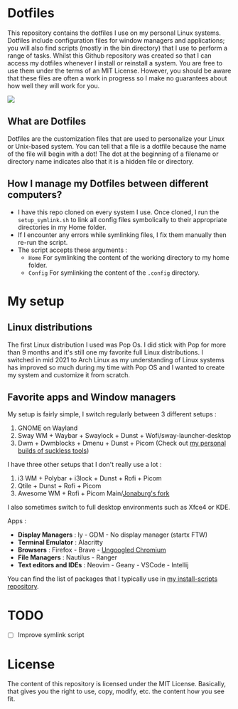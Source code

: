 # Dotfiles

This repository contains the dotfiles I use on my personal Linux systems. Dotfiles include configuration files for window managers and applications; you will also find scripts (mostly in the bin directory) that I use to perform a range of tasks. Whilst this Github repository was created so that I can access my dotfiles whenever I install or reinstall a system. You are free to use them under the terms of an MIT License. However, you should be aware that these files are often a work in progress so I make no guarantees about how well they will work for you.

![](https://i.imgur.com/nNr2q0T.png)

## What are Dotfiles

Dotfiles are the customization files that are used to personalize your Linux or Unix-based system. You can tell that a file is a dotfile because the name of the file will begin with a dot! The dot at the beginning of a filename or directory name indicates also that it is a hidden file or directory.

## How I manage my Dotfiles between different computers?

- I have this repo cloned on every system I use. Once cloned, I run the `setup_symlink.sh` to link all config files symbolically to their appropriate directories in my Home folder.
- If I encounter any errors while symlinking files, I fix them manually then re-run the script.
- The script accepts these arguments :
  - `Home` For symlinking the content of the working directory to my home folder.
  - `Config` For symlinking the content of the `.config` directory.

# My setup

## Linux distributions

The first Linux distribution I used was Pop Os. I did stick with Pop for more than 9 months and it's still one my favorite full Linux distributions. I switched in mid 2021 to Arch Linux as my understanding of Linux systems has improved so much during my time with Pop OS and I wanted to create my system and customize it from scratch.

## Favorite apps and Window managers

My setup is fairly simple, I switch regularly between 3 different setups :

1. GNOME on Wayland
2. Sway WM + Waybar + Swaylock + Dunst + Wofi/sway-launcher-desktop
3. Dwm + Dwmblocks + Dmenu + Dunst + Picom (Check out [my personal builds of suckless tools](https://github.com/Zedo9/suckless-tools))

I have three other setups that I don't really use a lot :

1. i3 WM + Polybar + i3lock + Dunst + Rofi + Picom
2. Qtile + Dunst + Rofi + Picom
3. Awesome WM + Rofi + Picom Main/[Jonaburg's fork](https://github.com/jonaburg/picom)

I also sometimes switch to full desktop environments such as Xfce4 or KDE.

Apps :

- **Display Managers** : ly - GDM - No display manager (startx FTW)
- **Terminal Emulator** : Alacritty
- **Browsers** : Firefox - Brave - [Ungoogled Chromium](https://github.com/Eloston/ungoogled-chromium)
- **File Managers** : Nautilus - Ranger
- **Text editors and IDEs** : Neovim - Geany - VSCode - Intellij

You can find the list of packages that I typically use in [my install-scripts repository](https://github.com/Zedo9/install-scripts).

# TODO

- [ ] Improve symlink script

# License

The content of this repository is licensed under the MIT License. Basically, that gives you the right to use, copy, modify, etc. the content how you see fit.
